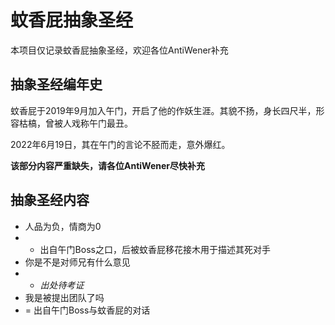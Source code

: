 # 蚊香屁抽象圣经

本项目仅记录蚊香屁抽象圣经，欢迎各位AntiWener补充

## 抽象圣经编年史

蚊香屁于2019年9月加入午门，开启了他的作妖生涯。其貌不扬，身长四尺半，形容枯槁，曾被人戏称午门最丑。

2022年6月19日，其在午门的言论不胫而走，意外爆红。

**该部分内容严重缺失，请各位AntiWener尽快补充**

## 抽象圣经内容

- 人品为负，情商为0
- - 出自午门Boss之口，后被蚊香屁移花接木用于描述其死对手
- 你是不是对师兄有什么意见
- - *出处待考证*
- 我是被提出团队了吗
- = 出自午门Boss与蚊香屁的对话




